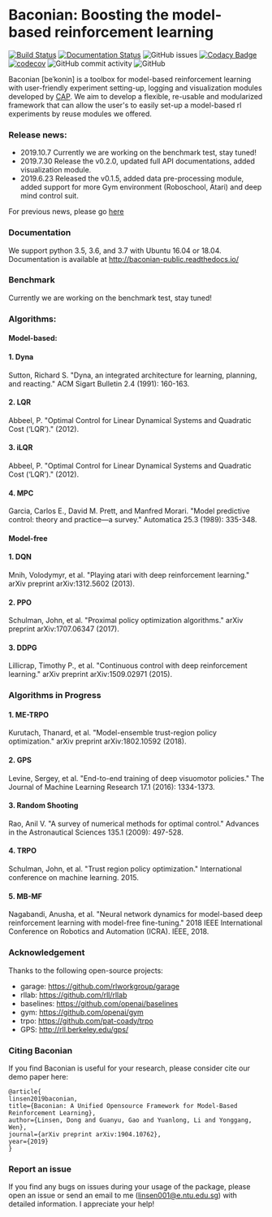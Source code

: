 # Baconian:  Boosting the model-based reinforcement learning 
[![Build Status](https://travis-ci.com/Lukeeeeee/baconian-project.svg?branch=master)](https://travis-ci.com/Lukeeeeee/baconian-project)
[![Documentation Status](https://readthedocs.org/projects/baconian-public/badge/?version=latest)](https://baconian-public.readthedocs.io/en/latest/?badge=latest)
![GitHub issues](https://img.shields.io/github/issues/Lukeeeeee/baconian-project.svg)
[![Codacy Badge](https://api.codacy.com/project/badge/Grade/ea83a8fef57b4d8f8c9c2590337c8bc1)](https://www.codacy.com/app/Lukeeeeee/baconian?utm_source=github.com&amp;utm_medium=referral&amp;utm_content=Lukeeeeee/baconian&amp;utm_campaign=Badge_Grade)
[![codecov](https://codecov.io/gh/Lukeeeeee/baconian-project/branch/master/graph/badge.svg)](https://codecov.io/gh/Lukeeeeee/baconian-project)
![GitHub commit activity](https://img.shields.io/github/commit-activity/m/lukeeeeee/baconian-project.svg)
![GitHub](https://img.shields.io/github/license/Lukeeeeee/baconian-project.svg)

Baconian [beˈkonin] is a toolbox for model-based reinforcement learning with user-friendly experiment setting-up, logging 
and visualization modules developed by [CAP](http://cap.scse.ntu.edu.sg/). We aim to develop a flexible, re-usable and 
modularized framework that can allow the user's to easily set-up a model-based rl experiments by reuse modules we 
offered.


### Release news:
- 2019.10.7 Currently we are working on the benchmark test, stay tuned!
- 2019.7.30 Release the v0.2.0, updated full API documentations, added visualization module.
- 2019.6.23 Released the v0.1.5, added data pre-processing module, added support for more Gym environment (Roboschool, Atari) and deep mind control suit.


For previous news, please go [here](./old_news.md) 

### Documentation
We support python 3.5, 3.6, and 3.7 with Ubuntu 16.04 or 18.04.
Documentation is available at http://baconian-public.readthedocs.io/

### Benchmark 
Currently we are working on the benchmark test, stay tuned!

### Algorithms:

#### Model-based: 

#### 1. Dyna
Sutton, Richard S. "Dyna, an integrated architecture for learning, planning, and reacting." ACM Sigart Bulletin 2.4 (1991): 160-163.
#### 2. LQR
Abbeel, P. "Optimal Control for Linear Dynamical Systems and Quadratic Cost (‘LQR’)." (2012).
#### 3. iLQR
Abbeel, P. "Optimal Control for Linear Dynamical Systems and Quadratic Cost (‘LQR’)." (2012).
#### 4. MPC
Garcia, Carlos E., David M. Prett, and Manfred Morari. "Model predictive control: theory and practice—a survey." Automatica 25.3 (1989): 335-348.
#### Model-free

#### 1. DQN
Mnih, Volodymyr, et al. "Playing atari with deep reinforcement learning." arXiv preprint arXiv:1312.5602 (2013).
#### 2. PPO
Schulman, John, et al. "Proximal policy optimization algorithms." arXiv preprint arXiv:1707.06347 (2017).
#### 3. DDPG
Lillicrap, Timothy P., et al. "Continuous control with deep reinforcement learning." arXiv preprint arXiv:1509.02971 (2015).

### Algorithms in Progress
#### 1. ME-TRPO
Kurutach, Thanard, et al. "Model-ensemble trust-region policy optimization." arXiv preprint arXiv:1802.10592 (2018).
#### 2. GPS
Levine, Sergey, et al. "End-to-end training of deep visuomotor policies." The Journal of Machine Learning Research 17.1 (2016): 1334-1373.
#### 3. Random Shooting
Rao, Anil V. "A survey of numerical methods for optimal control." Advances in the Astronautical Sciences 135.1 (2009): 497-528.
#### 4. TRPO
Schulman, John, et al. "Trust region policy optimization." International conference on machine learning. 2015.
#### 5. MB-MF
Nagabandi, Anusha, et al. "Neural network dynamics for model-based deep reinforcement learning with model-free fine-tuning." 2018 IEEE International Conference on Robotics and Automation (ICRA). IEEE, 2018.

### Acknowledgement 
Thanks to the following open-source projects:

- garage: https://github.com/rlworkgroup/garage
- rllab: https://github.com/rll/rllab
- baselines: https://github.com/openai/baselines
- gym: https://github.com/openai/gym
- trpo: https://github.com/pat-coady/trpo
- GPS: http://rll.berkeley.edu/gps/

### Citing Baconian
If you find Baconian is useful for your research, please consider cite our demo paper here:
```
@article{
linsen2019baconian, 
title={Baconian: A Unified Opensource Framework for Model-Based Reinforcement Learning}, 
author={Linsen, Dong and Guanyu, Gao and Yuanlong, Li and Yonggang, Wen}, 
journal={arXiv preprint arXiv:1904.10762},
year={2019} 
}
```
### Report an issue 
If you find any bugs on issues during your usage of the package, please open an issue or send an email to me 
(linsen001@e.ntu.edu.sg) with detailed information. I appreciate your help!
